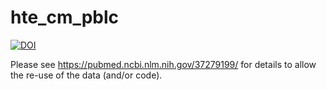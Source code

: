 # hte_cm_pblc

[![DOI](https://zenodo.org/badge/611754942.svg)](https://zenodo.org/badge/latestdoi/611754942)

Please see https://pubmed.ncbi.nlm.nih.gov/37279199/ for details to allow the re-use of the data (and/or code).
